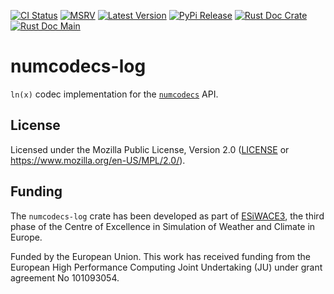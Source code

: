 [![CI Status]][workflow] [![MSRV]][repo] [![Latest Version]][crates.io] [![PyPi Release]][pypi] [![Rust Doc Crate]][docs.rs] [![Rust Doc Main]][docs]

[CI Status]: https://img.shields.io/github/actions/workflow/status/juntyr/numcodecs-rs/ci.yml?branch=main
[workflow]: https://github.com/juntyr/numcodecs-rs/actions/workflows/ci.yml?query=branch%3Amain

[MSRV]: https://img.shields.io/badge/MSRV-1.82.0-blue
[repo]: https://github.com/juntyr/numcodecs-rs

[Latest Version]: https://img.shields.io/crates/v/numcodecs-log
[crates.io]: https://crates.io/crates/numcodecs-log

[PyPi Release]: https://img.shields.io/pypi/v/numcodecs-wasm-log.svg
[pypi]: https://pypi.python.org/pypi/numcodecs-wasm-log

[Rust Doc Crate]: https://img.shields.io/docsrs/numcodecs-log
[docs.rs]: https://docs.rs/numcodecs-log/

[Rust Doc Main]: https://img.shields.io/badge/docs-main-blue
[docs]: https://juntyr.github.io/numcodecs-rs/numcodecs_log

# numcodecs-log

`ln(x)` codec implementation for the [`numcodecs`] API.

[`numcodecs`]: https://docs.rs/numcodecs/0.2/numcodecs/

## License

Licensed under the Mozilla Public License, Version 2.0 ([LICENSE](LICENSE) or https://www.mozilla.org/en-US/MPL/2.0/).

## Funding

The `numcodecs-log` crate has been developed as part of [ESiWACE3](https://www.esiwace.eu), the third phase of the Centre of Excellence in Simulation of Weather and Climate in Europe.

Funded by the European Union. This work has received funding from the European High Performance Computing Joint Undertaking (JU) under grant agreement No 101093054.
